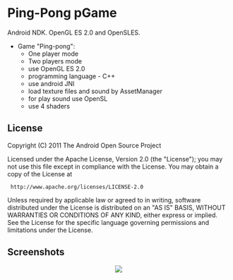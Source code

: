 # Ping-Pong pGame
Android NDK. OpenGL ES 2.0 and OpenSLES.

- Game "Ping-pong":
  * One player mode
  * Two players mode
  * use OpenGL ES 2.0
  * programming language - C++
  * use android JNI
  * load texture files and sound by AssetManager
  * for play sound use OpenSL
  * use 4 shaders

## License
  
  Copyright (C) 2011 The Android Open Source Project

  Licensed under the Apache License, Version 2.0 (the "License");
  you may not use this file except in compliance with the License.
  You may obtain a copy of the License at

     http://www.apache.org/licenses/LICENSE-2.0

  Unless required by applicable law or agreed to in writing, software
  distributed under the License is distributed on an "AS IS" BASIS,
  WITHOUT WARRANTIES OR CONDITIONS OF ANY KIND, either express or implied.
  See the License for the specific language governing permissions and
  limitations under the License.
  
  ## Screenshots
<p align="center">
<img src="https://user-images.githubusercontent.com/13707343/107119081-4d86e000-6896-11eb-8c5b-f8d8ea01334e.gif"/>
</p>
